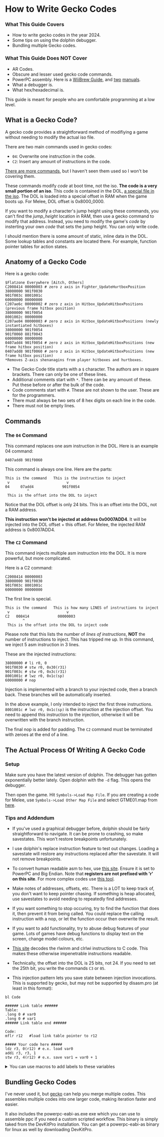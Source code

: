 # How to Write Gecko Codes

### What This Guide Covers
- How to write gecko codes in the year 2024. 
- Some tips on using the dolphin debugger.
- Bundling multiple Gecko codes.

### What This Guide Does NOT Cover
- AR Codes.
- Obscure and lesser used gecko code commands.
- PowerPC assembly. Here is a [WiiBrew Guide](https://wiibrew.org/wiki/Assembler_Tutorial), and [two](https://web.archive.org/web/20160307100538/https://www.nxp.com/files/product/doc/MPCFPE32B.pdf) [manuals](https://math-atlas.sourceforge.net/devel/assembly/ppc_isa.pdf).
- What a debugger is.
- What hex/hexadecimal is.

This guide is meant for people who are comfortable programming at a low level.

## What is a Gecko Code?
A gecko code provides a straightforward method of modifiying a game without needing to modify the actual iso file.

There are two main commands used in gecko codes:
- `04`: Overwrite one instruction in the code.
- `C2`: Insert any amount of instructions in the code.

[There are more commands](https://web.archive.org/web/20191001120524/https://www.geckocodes.org/index.php?arsenal=1),
but I haven't seen them used so I won't be covering them.

These commands modify *code* at boot time, not the iso. **The code is a very small portion of an iso**.
This code is contained in the DOL, [a special file in the iso](https://wiibrew.org/wiki/DOL).
The DOL is loaded into a special offset in RAM when the game boots up.
For Melee, DOL offset is 0x8000_0000.

If you want to modify a character's jump height using these commands, you can't find the *jump_height* location in RAM, 
then use a gecko command to modify that address.
Instead, you need to modify the game's *code* by insterting your own *code* that sets the jump height.
You can only write code.

I should mention there is some amount of static, inline data in the DOL.
Some lookup tables and constants are located there.
For example, function pointer tables for action states.


## Anatomy of a Gecko Code

Here is a gecko code:
```
$Flatzone Everywhere [Aitch, Others]
C2008414 00000003 # zero z axis in Fighter_UpdateHurtboxPosition
38000000 901f0030
901f003c 8001001c
60000000 00000000
C207ae6c 00000002 # zero z axis in Hitbox_UpdateHitboxPositions (previous frame hitbox position)
38000000 901f0054
8001002c 00000000
C207ae04 00000003 # zero z axis in Hitbox_UpdateHitboxPositions (newly instantiated hitboxes)
38000000 901f0054
901f0060 881f0043
60000000 00000000
0407add4 901f0054 # zero z axis in Hitbox_UpdateHitboxPositions (new frame hitbox position)
0407add8 901f0060 # zero z axis in Hitbox_UpdateHitboxPositions (new frame hitbox position)
*Removes Z-axis shenanagins from player hitboxes and hurtboxes.
```

- The Gecko Code title starts with a `$` character. The authors are in square brackets. There can only be one of these lines.
- Additional comments start with `*`. There can be any amount of these. Put these before or after the bulk of the code.
- Code comments start with `#`. These are not shown to the user. These are for the programmers.
- There must always be two sets of 8 hex digits on each line in the code.
- There must not be empty lines.

## Commands

### The `04` Command
This command replaces one asm instruction in the DOL.
Here is an example 04 command:
```
0407add8 901f0060
```

This command is always one line. Here are the parts:
```
This is the command   This is the instruction to inject
 v                          v
04     07add4             901f0054
          ^
 This is the offset into the DOL to inject
```

Notice that the DOL offset is only 24 bits.
This is an offset into the DOL, not a RAM address.

**This instruction won't be injected at address 0x0007ADD4**.
It will be injected into the DOL offset + this offset.
For Melee, the injected RAM address is 0x8007ADD4.

### The `C2` Command
This command injects multiple asm instruction into the DOL.
It is more powerful, but more complicated.

Here is a C2 command:
```
C2008414 00000003
38000000 901f0030
901f003c 8001001c
60000000 00000000
```

The first line is special.
```
This is the command   This is how many LINES of instructions to inject
 v                          v
C2   008414             00000003
        ^
 This is the offset into the DOL to inject code
```
Please note that this lists the number of *lines of instructions*, **NOT** the number of instructions to inject.
This has tripped me up.
In this command, we inject 5 asm instruction in 3 lines.

These are the injected instructions:
```
38000000 # li r0, 0
901f0030 # stw r0, 0x30(r31)
901f003c # stw r0, 0x3c(r31)
8001001c # lwz r0, 0x1c(sp)
60000000 # nop
```

Injection is implemented with a branch to your injected code, then a branch back.
These branches will be automatically inserted.

In the above example, I only intended to inject the first three instructions.
`8001001c # lwz r0, 0x1c(sp)` is the instruction at the injection offset.
You need to append this instruction to the injection, otherwise it will be overwritten with the branch instruction.

The final nop is added for padding.
The `C2` command must be terminated with zeroes at the end of a line.

## The Actual Process Of Writing A Gecko Code
### Setup
Make sure you have the latest version of dolphin. 
The debugger has gotten exponentially better lately.
Open dolphin with the `-d` flag. This opens the debugger.

Then open the game. Hit `Symbols->Load Map File`.
If you are creating a code for Melee, use `Symbols->Load Other Map File` and select GTME01.map from [here](https://github.com/AlexanderHarrison/TrainingMode-More).

### Tips and Addendum
- If you've used a graphical debugger before, dolphin should be fairly straightforward to navigate.
It can be prone to crashing, so make savestates.
This won't restore breakpoints unfortunately.

- I use dolphin's replace instruction feature to test out changes.
Loading a savestate will restore any instructions replaced after the savestate.
It will not remove breakpoints.

- To convert human readable asm to hex, use [this site](https://disasm.pro/).
Ensure it is set to PowerPC and Big Endian.
Note that **registers are not prefixed with 'r' on this site**.
For more complex codes use [this tool](https://github.com/JLaferri/gecko).

- Make notes of addresses, offsets, etc.
There is a LOT to keep track of, you don't want to keep pointer chasing.
If something is heap allocated, use savestates to avoid needing to repeatedly find addresses.

- If you want something to stop occuring, try to find the function that does it,
then prevent it from being called. You could replace the calling instruction with a nop,
or let the function occur then overwrite the result.

- If you want to add functionality, try to abuse debug features of your game.
Lots of games have debug functions to display text on the screen, change model colours, etc.

- [This site](https://celestialamber.github.io/rlwinm-clrlwi-decoder/) decodes the rlwinm and clrlwi instructions to C code. 
This makes these otherwise impenetrable instructions readable.

- Technically, the offset into the DOL is 25 bits, not 24.
If you need to set the 25th bit, you write the commands `C3` or `05`.

- This injection pattern lets you save state between injection invocations.
This is supported by gecko, but may not be supported by disasm.pro (at least in this format):
```
bl Code

###### Link table ######
Table: 
.long 0 # var0
.long 0 # var1
###### Link table end ######

Code:
mflr r12   #load link table pointer to r12

##### Your code here #####
ldz r3, 0(r12) # e.x. load var0
addi r3, r3, 1
stw r3, 4(r12) # e.x. save var1 = var0 + 1
```
<details>
<summary>You can use macros to add labels to these variables</summary> 

```
##### Macros ######
.macro tableLoadW regTarget, regTable, table, label

lwz \regTarget,  \label - \table(\regTable)
.endm

.macro tableLoadPtr regTarget, regTable, table, label

addi \regTarget,  \regTable, \label - \table
.endm
##### Macros end #####

bl Code

###### Link table ######
Table:
WordConst1: .long 0
Text1: .string "text1"
.align 4
###### Link table end ######

Code:
mflr r12   #load link table pointer to r12

##### Your code here #####
tableLoadW r3, r12, Table, WordConst1 # e.x. load word constant 'WordConst1' to r3
tableLoadPtr r4, r12, Table, Text1    # e.x. load pointer to 'Text1' string variable to r4
```
</details>

## Bundling Gecko Codes
I've never used it, but [gecko](https://github.com/JLaferri/gecko) can help you merge multiple codes.
This assembles multiple codes into one larger code, making iteration faster and easier.

It also includes the powerpc-eabi-as.exe exe which you can use to assemble ppc if you need a custom scripted workflow.
This binary is simply taked from the DevKitPro installation.
You can get a powerpc-eabi-as binary for linux as well by downloading DevKitPro.
